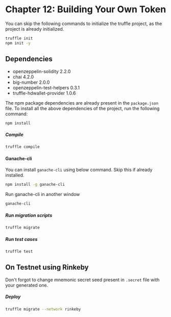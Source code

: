 # Chapter 12: Building Your Own Token

You can skip the following commands to initialize the truffle project, as
the project is already initialized.
```bash
truffle init
npm init -y
```  

## Dependencies
* openzeppelin-solidity 2.2.0 
* chai 4.2.0
* big-number 2.0.0
* openzeppelin-test-helpers 0.3.1
* truffle-hdwallet-provider 1.0.6

 
The npm package dependencies are already present in the `package.json` file. 
To install all the above dependencies of the project, run the following command:
```bash
npm install
```

##### Compile
```bash
truffle compile
```

#### Ganache-cli
You can install `ganache-cli` using below command. Skip this if already installed.
```bash
npm install -g ganache-cli
```
Run ganache-cli in another window
```bash
ganache-cli
```

##### Run migration scripts
```bash
truffle migrate
``` 

##### Run test cases
```bash
truffle test
```

## On Testnet using Rinkeby

Don't forgot to change mnemonic secret seed present in `.secret` file with your generated one.
##### Deploy
```bash
truffle migrate --network rinkeby
```
